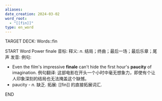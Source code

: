 ```yaml
---
aliases: 
date_creation: 2024-03-02
word_root:
  - "[[fin]]"
type: en_word
---
```

TARGET DECK: Words::fin

START
Word Power
finale
音标: 
释义:
*n*. 结局；终曲；最后一场；最后乐章；尾声
发音:
例句:
- Even the film's impressive **finale** can't hide the first hour's **paucity** of imagination.
例句翻译:
这部电影在开头一个小时中毫无想象力，即使有个让人印象深刻的结局也无法掩盖这个缺憾。
- paucity - *n*. 缺乏.
拓展:
[[fin]] 的直接拓展词汇.
<!--ID: 1709366875135-->
END